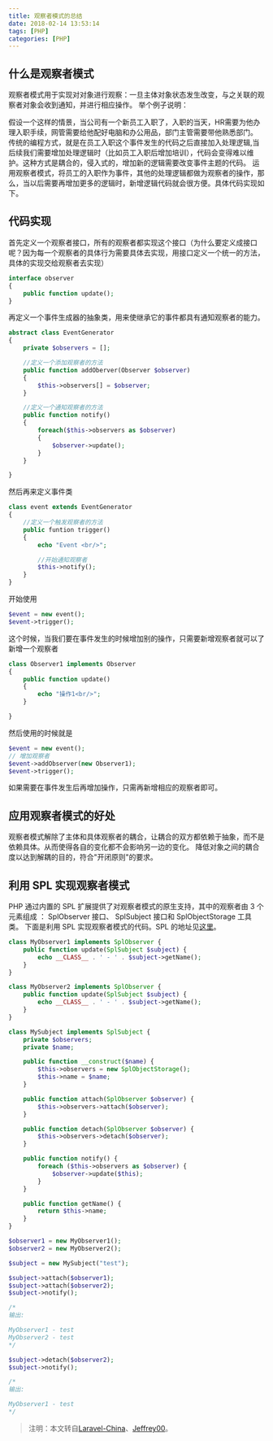 ```yaml
---
title: 观察者模式的总结
date: 2018-02-14 13:53:14
tags: [PHP]
categories: [PHP]
---
```

## 什么是观察者模式
观察者模式用于实现对对象进行观察：一旦主体对象状态发生改变，与之关联的观察者对象会收到通知，并进行相应操作。
举个例子说明：
<!-- more -->
假设一个这样的情景，当公司有一个新员工入职了，入职的当天，HR需要为他办理入职手续，网管需要给他配好电脑和办公用品，部门主管需要带他熟悉部门。
传统的编程方式，就是在员工入职这个事件发生的代码之后直接加入处理逻辑,当后续我们需要增加处理逻辑时（比如员工入职后增加培训），代码会变得难以维护。这种方式是耦合的，侵入式的，增加新的逻辑需要改变事件主题的代码。
运用观察者模式，将员工的入职作为事件，其他的处理逻辑都做为观察者的操作，那么，当以后需要再增加更多的逻辑时，新增逻辑代码就会很方便。具体代码实现如下。
## 代码实现
首先定义一个观察者接口，所有的观察者都实现这个接口（为什么要定义成接口呢？因为每一个观察者的具体行为需要具体去实现，用接口定义一个统一的方法，具体的实现交给观察者去实现）
```php
interface observer
{
    public function update();
}
```
再定义一个事件生成器的抽象类，用来使继承它的事件都具有通知观察者的能力。
```php
abstract class EventGenerator
{
    private $observers = [];

    //定义一个添加观察者的方法
    public function addOberver(Observer $observer)
    {
        $this->observers[] = $observer;
    }

    //定义一个通知观察者的方法
    public function notify()
    {
        foreach($this->observers as $observer)
        {
            $observer->update();
        }
    }

}
```
然后再来定义事件类
```php
class event extends EventGenerator
{
    //定义一个触发观察者的方法
    public funtion trigger()
    {
        echo "Event <br/>";

        //开始通知观察者
        $this->notify();
    }   
}
```
开始使用
```php
$event = new event();
$event->trigger();
```
这个时候，当我们要在事件发生的时候增加别的操作，只需要新增观察者就可以了
新增一个观察者
```php
class Observer1 implements Observer
{
    public function update()
    {
        echo "操作1<br/>";    
    }

}
```
然后使用的时候就是
```php
$event = new event();
// 增加观察者
$event->addObserver(new Observer1);
$event->trigger();
```
如果需要在事件发生后再增加操作，只需再新增相应的观察者即可。
## 应用观察者模式的好处
观察者模式解除了主体和具体观察者的耦合，让耦合的双方都依赖于抽象，而不是依赖具体。从而使得各自的变化都不会影响另一边的变化。
降低对象之间的耦合度以达到解耦的目的，符合"开闭原则"的要求。
## 利用 SPL 实现观察者模式
PHP 通过内置的 SPL 扩展提供了对观察者模式的原生支持，其中的观察者由 3 个元素组成 ： SplObserver 接口、 SplSubject 接口和 SplObjectStorage 工具类。
下面是利用 SPL 实现观察者模式的代码。SPL 的地址见[这里][3]。
```php
class MyObserver1 implements SplObserver {
    public function update(SplSubject $subject) {
        echo __CLASS__ . ' - ' . $subject->getName();
    }
}

class MyObserver2 implements SplObserver {
    public function update(SplSubject $subject) {
        echo __CLASS__ . ' - ' . $subject->getName();
    }
}

class MySubject implements SplSubject {
    private $observers;
    private $name;

    public function __construct($name) {
        $this->observers = new SplObjectStorage();
        $this->name = $name;
    }

    public function attach(SplObserver $observer) {
        $this->observers->attach($observer);
    }

    public function detach(SplObserver $observer) {
        $this->observers->detach($observer);
    }

    public function notify() {
        foreach ($this->observers as $observer) {
            $observer->update($this);
        }
    }

    public function getName() {
        return $this->name;
    }
}

$observer1 = new MyObserver1();
$observer2 = new MyObserver2();

$subject = new MySubject("test");

$subject->attach($observer1);
$subject->attach($observer2);
$subject->notify();

/* 
输出:

MyObserver1 - test
MyObserver2 - test
*/

$subject->detach($observer2);
$subject->notify();

/* 
输出:

MyObserver1 - test
*/
```
> 注明：本文转自[Laravel-China][1]、[Jeffrey00][2]。

[1]: https://laravel-china.org/articles/6978/a-summary-of-the-observers-pattern
[2]: https://laravel-china.org/users/16711
[3]: https://secure.php.net/manual/zh/book.spl.php